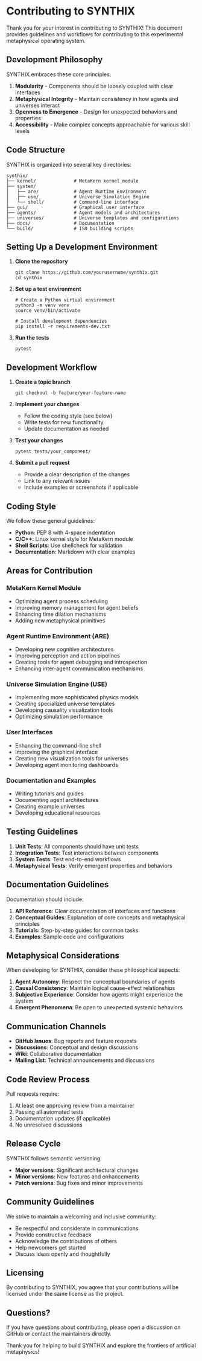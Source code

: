 # Contributing to SYNTHIX

Thank you for your interest in contributing to SYNTHIX! This document provides guidelines and workflows for contributing to this experimental metaphysical operating system.

## Development Philosophy

SYNTHIX embraces these core principles:

1. **Modularity** - Components should be loosely coupled with clear interfaces
2. **Metaphysical Integrity** - Maintain consistency in how agents and universes interact
3. **Openness to Emergence** - Design for unexpected behaviors and properties
4. **Accessibility** - Make complex concepts approachable for various skill levels

## Code Structure

SYNTHIX is organized into several key directories:

```
synthix/
├── kernel/              # MetaKern kernel module
├── system/
│   ├── are/             # Agent Runtime Environment
│   ├── use/             # Universe Simulation Engine
│   └── shell/           # Command-line interface
├── gui/                 # Graphical user interface
├── agents/              # Agent models and architectures
├── universes/           # Universe templates and configurations
├── docs/                # Documentation
└── build/               # ISO building scripts
```

## Setting Up a Development Environment

1. **Clone the repository**
   ```
   git clone https://github.com/yourusername/synthix.git
   cd synthix
   ```

2. **Set up a test environment**
   ```
   # Create a Python virtual environment
   python3 -m venv venv
   source venv/bin/activate
   
   # Install development dependencies
   pip install -r requirements-dev.txt
   ```

3. **Run the tests**
   ```
   pytest
   ```

## Development Workflow

1. **Create a topic branch**
   ```
   git checkout -b feature/your-feature-name
   ```

2. **Implement your changes**
   - Follow the coding style (see below)
   - Write tests for new functionality
   - Update documentation as needed

3. **Test your changes**
   ```
   pytest tests/your_component/
   ```

4. **Submit a pull request**
   - Provide a clear description of the changes
   - Link to any relevant issues
   - Include examples or screenshots if applicable

## Coding Style

We follow these general guidelines:

- **Python**: PEP 8 with 4-space indentation
- **C/C++**: Linux kernel style for MetaKern module
- **Shell Scripts**: Use shellcheck for validation
- **Documentation**: Markdown with clear examples

## Areas for Contribution

### MetaKern Kernel Module

- Optimizing agent process scheduling
- Improving memory management for agent beliefs
- Enhancing time dilation mechanisms
- Adding new metaphysical primitives

### Agent Runtime Environment (ARE)

- Developing new cognitive architectures
- Improving perception and action pipelines
- Creating tools for agent debugging and introspection
- Enhancing inter-agent communication mechanisms

### Universe Simulation Engine (USE)

- Implementing more sophisticated physics models
- Creating specialized universe templates
- Developing causality visualization tools
- Optimizing simulation performance

### User Interfaces

- Enhancing the command-line shell
- Improving the graphical interface
- Creating new visualization tools for universes
- Developing agent monitoring dashboards

### Documentation and Examples

- Writing tutorials and guides
- Documenting agent architectures
- Creating example universes
- Developing educational resources

## Testing Guidelines

1. **Unit Tests**: All components should have unit tests
2. **Integration Tests**: Test interactions between components
3. **System Tests**: Test end-to-end workflows
4. **Metaphysical Tests**: Verify emergent properties and behaviors

## Documentation Guidelines

Documentation should include:

1. **API Reference**: Clear documentation of interfaces and functions
2. **Conceptual Guides**: Explanation of core concepts and metaphysical principles
3. **Tutorials**: Step-by-step guides for common tasks
4. **Examples**: Sample code and configurations

## Metaphysical Considerations

When developing for SYNTHIX, consider these philosophical aspects:

1. **Agent Autonomy**: Respect the conceptual boundaries of agents
2. **Causal Consistency**: Maintain logical cause-effect relationships
3. **Subjective Experience**: Consider how agents might experience the system
4. **Emergent Phenomena**: Be open to unexpected systemic behaviors

## Communication Channels

- **GitHub Issues**: Bug reports and feature requests
- **Discussions**: Conceptual and design discussions
- **Wiki**: Collaborative documentation
- **Mailing List**: Technical announcements and discussions

## Code Review Process

Pull requests require:

1. At least one approving review from a maintainer
2. Passing all automated tests
3. Documentation updates (if applicable)
4. No unresolved discussions

## Release Cycle

SYNTHIX follows semantic versioning:

- **Major versions**: Significant architectural changes
- **Minor versions**: New features and enhancements
- **Patch versions**: Bug fixes and minor improvements

## Community Guidelines

We strive to maintain a welcoming and inclusive community:

- Be respectful and considerate in communications
- Provide constructive feedback
- Acknowledge the contributions of others
- Help newcomers get started
- Discuss ideas openly and thoughtfully

## Licensing

By contributing to SYNTHIX, you agree that your contributions will be licensed under the same license as the project.

## Questions?

If you have questions about contributing, please open a discussion on GitHub or contact the maintainers directly.

Thank you for helping to build SYNTHIX and explore the frontiers of artificial metaphysics!
